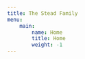 ```yaml
---
title: The Stead Family
menu:
    main:
        name: Home
        title: Home
        weight: -1
---
```

